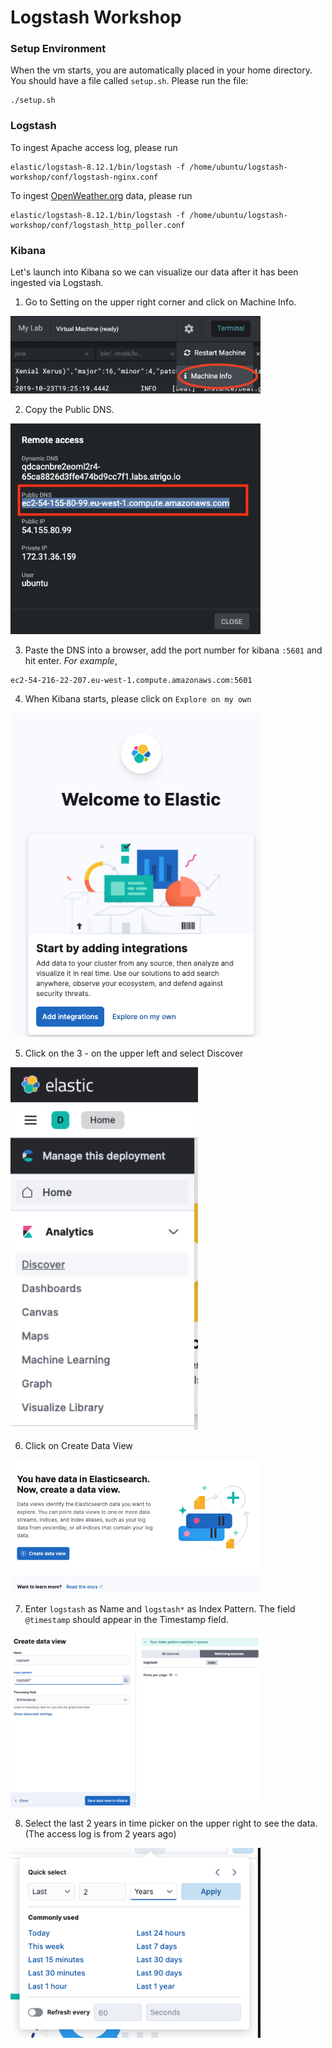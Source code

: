 # Logstash Workshop

### Setup Environment

When the vm starts, you are automatically placed in your home directory.  You should have a file called `setup.sh`. Please run the file:

```
./setup.sh
```

### Logstash

To ingest Apache access log, please run 

```
elastic/logstash-8.12.1/bin/logstash -f /home/ubuntu/logstash-workshop/conf/logstash-nginx.conf
```

To ingest [OpenWeather.org](https://openweathermap.org/) data, please run

```
elastic/logstash-8.12.1/bin/logstash -f /home/ubuntu/logstash-workshop/conf/logstash_http_poller.conf
```

### Kibana

Let's launch into Kibana so we can visualize our data after it has been ingested via Logstash.

1. Go to Setting on the upper right corner and click on Machine Info.

<img src="images/MachineInfo.png" width="400">

2. Copy the Public DNS. 

<img src="images/RemoteIP.png" width="400">

3. Paste the DNS into a browser, add the port number for kibana `:5601` and hit enter. _For example_,

```
ec2-54-216-22-207.eu-west-1.compute.amazonaws.com:5601
```

4. When Kibana starts, please click on `Explore on my own`

<img src="images/ExploreOnMyOwn.png" width="400">

5. Click on the 3 - on the upper left and select Discover

<img src="images/Discover.png" width="300">

6. Click on Create Data View

<img src="images/CreateDataView.png" width="400">

7. Enter `logstash` as Name and `logstash*` as Index Pattern. The field `@timestamp` should appear in the Timestamp field.

<img src="images/LogstashDV.png" width="400">

8. Select the last 2 years in time picker on the upper right to see the data. (The access log is from 2 years ago)

<img src="images/TimePicker.png" width="400">
